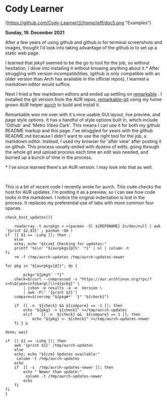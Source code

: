 
# **Cody Learner**
![https://github.com/Cody-Learner!](/home/jeff/doc5.png  "Examples")

**Sunday, 19. December 2021**

After a few years of using github and github.io for terminal screenshots and images, thought I'd look into taking advantage of the github.io to set up a static web page. 

I learned that jekyll seemed to be the go to tool for the job, so without hesitation, I dove into installing it without knowing anything about it.* After struggling with version incompatibilities, (github is only compatible with an older version than Arch has available in the official repos), I learned a markdown editor would suffice.
 
Next I tried a few markdown editors and ended up settling on [remarkable](http://remarkableapp.github.io/linux.html) . I installed the git version from the AUR repos, [remarkable-git](https://aur.archlinux.org/packages/remarkable-git/) using my home grown AUR helper [aurch](https://github.com/Cody-Learner/aurch) to build and install it.

Remarkable won me over with it's nice usable GUI layout, live preview, and page style options. It has a handful of style options built in, which include 'Github' and 'Metro Vibes Dark'. This means I can use it for both my github README markup and this page. I've struggled for years with the github README.md because I didn't want to use the right tool for the job, a markdown editor. Instead, I used my browser for 'after view' after posting it on github. This process usually ended with dozens of edits, going through the whole git and upload process each time an edit was needed, and burned up a bunch of time in the process.

\* I've since learned there's an AUR version. I may look into that as well.

<br>


This is a bit of recent code I recently wrote for aurch. This code checks the host for AUR updates. I'm posting it as a preview, so I can see how code looks in the markdown. I notice the original indentation is lost in the process. It replaces my preferential use of tabs with more common four spaces.

	check_host_updates(){
	
		readarray -t aurpkgs < <(pacman -Sl ${REPONAME} 2>/dev/null | awk '{print $2,$3}' ; pacman -Qm )
	if	[[ $1 == -Luhq ]]; then	:
	    else
		echo; echo "${czm} Checking for updates:"
		printf '%s\n' "${aurpkgs[@]%' '*}" | nl | column -t
	fi
		rm -f /tmp/aurch-updates /tmp/aurch-updates-newer
	
	for pkg in "${aurpkgs[@]}"; do {
	
	    	pckg="${pkg%' '*}"	
		check=$(curl --compressed -s "https://aur.archlinux.org/rpc/?v=5\&type=info&arg\[\]=${pckg}" \
			| jshon -e results -a -e  Version \
			| awk -F\" '{print $2}')
		compare=$(vercmp "${pkg#*' '}" "${check}")
	
		if	[[ -n  ${check} && ${compare} == -1 ]]; then
			echo "${pkg} -> ${check}" >>/tmp/aurch-updates
	    	elif	[[ -n  ${check} &&  ${compare} == 1 ]]; then
	    		echo "${pkg} <- ${check}" >>/tmp/aurch-updates-newer
		fi } &
	
	done; wait
	
	if	[[ $1 == -Luhq ]]; then
		awk '{print $1}' /tmp/aurch-updates
	    else
		echo; echo "${czm} Updates available:"
		 column -t /tmp/aurch-updates
		echo
		if	[[ -s  /tmp/aurch-updates-newer ]]; then
			echo " Newer than update:"
			 column -t /tmp/aurch-updates-newer
			echo
		fi
	fi
	}
